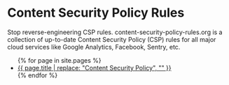 # Content Security Policy Rules

Stop reverse-engineering CSP rules. content-security-policy-rules.org is a collection of up-to-date Content Security Policy (CSP) rules for all major cloud services like Google Analytics, Facebook, Sentry, etc.

<ul>
{% for page in site.pages %}
    <li><a href="{{ page.url }}">{{ page.title | replace: "Content Security Policy", "" }}</a></li>
{% endfor %}
</ul>

